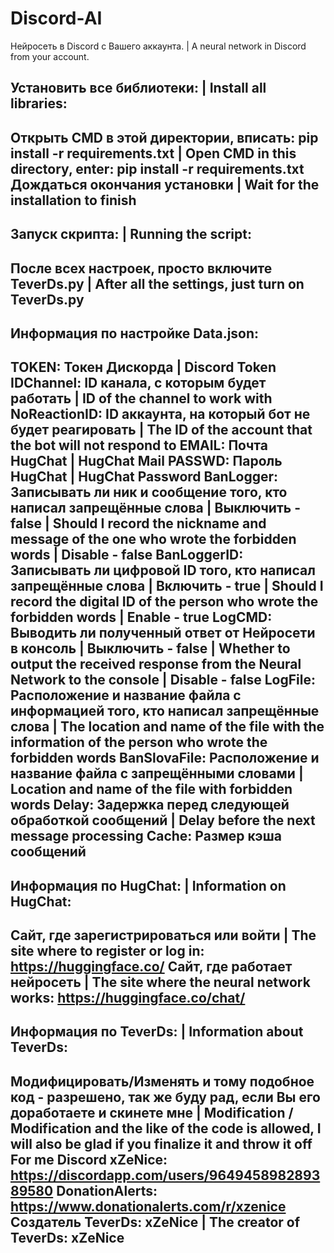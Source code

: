 # Discord-AI
Нейросеть в Discord с Вашего аккаунта. | A neural network in Discord from your account.

Установить все библиотеки: | Install all libraries:
-----------------------------------
Открыть CMD в этой директории, вписать: pip install -r requirements.txt | Open CMD in this directory, enter: pip install -r requirements.txt
Дождаться окончания установки | Wait for the installation to finish
-----------------------------------


Запуск скрипта: | Running the script:
-----------------------------------
После всех настроек, просто включите TeverDs.py | After all the settings, just turn on TeverDs.py
-----------------------------------


Информация по настройке Data.json:
-----------------------------------
TOKEN: Токен Дискорда | Discord Token
IDChannel: ID канала, с которым будет работать | ID of the channel to work with
NoReactionID: ID аккаунта, на который бот не будет реагировать |  The ID of the account that the bot will not respond to
EMAIL: Почта HugChat | HugChat Mail
PASSWD: Пароль HugChat | HugChat Password
BanLogger: Записывать ли ник и сообщение того, кто написал запрещённые слова | Выключить - false | Should I record the nickname and message of the one who wrote the forbidden words | Disable - false
BanLoggerID: Записывать ли цифровой ID того, кто написал запрещённые слова | Включить - true |  Should I record the digital ID of the person who wrote the forbidden words | Enable - true
LogCMD: Выводить ли полученный ответ от Нейросети в консоль | Выключить - false | Whether to output the received response from the Neural Network to the console | Disable - false
LogFile: Расположение и название файла с информацией того, кто написал запрещённые слова | The location and name of the file with the information of the person who wrote the forbidden words
BanSlovaFile: Расположение и название файла с запрещёнными словами |  Location and name of the file with forbidden words
Delay: Задержка перед следующей обработкой сообщений | Delay before the next message processing
Cache: Размер кэша сообщений
-----------------------------------


Информация по HugChat: | Information on HugChat:
-----------------------------------
Сайт, где зарегистрироваться или войти | The site where to register or log in: https://huggingface.co/
Сайт, где работает нейросеть | The site where the neural network works: https://huggingface.co/chat/
-----------------------------------


Информация по TeverDs: | Information about TeverDs:
-----------------------------------
Модифицировать/Изменять и тому подобное код - разрешено, так же буду рад, если Вы его доработаете и скинете мне | Modification / Modification and the like of the code is allowed, I will also be glad if you finalize it and throw it off For me
Discord xZeNice: https://discordapp.com/users/964945898289389580
DonationAlerts: https://www.donationalerts.com/r/xzenice
Создатель TeverDs: xZeNice | The creator of TeverDs: xZeNice
-----------------------------------
